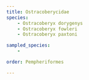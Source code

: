 ```yaml
---
title: Ostracoberycidae
species:
    - Ostracoberyx dorygenys
    - Ostracoberyx fowleri
    - Ostracoberyx paxtoni

sampled_species:
    - 

order: Pempheriformes

---
```

